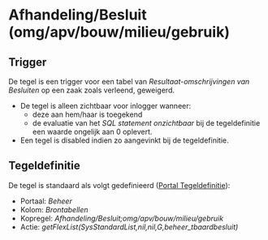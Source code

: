 # Afhandeling/Besluit (omg/apv/bouw/milieu/gebruik)

## Trigger

De tegel is een trigger voor een tabel van *Resultaat-omschrijvingen van Besluiten* op een zaak zoals verleend, geweigerd.

* De tegel is alleen zichtbaar voor inlogger wanneer:
  * deze aan hem/haar is toegekend
  * de evaluatie van het *SQL statement onzichtbaar* bij de tegeldefinitie een waarde ongelijk aan 0 oplevert.
* Een tegel is disabled indien zo aangevinkt bij de tegeldefinitie.

## Tegeldefinitie

De tegel is standaard als volgt gedefinieerd ([Portal Tegeldefinitie](/instellen_inrichten/portaldefinitie/portal_tegel.md)):

* Portaal: *Beheer*
* Kolom: *Brontabellen*
* Kopregel: *Afhandeling/Besluit;omg/apv/bouw/milieu/gebruik*
* Actie: *getFlexList(SysStandardList,nil,nil,G,beheer_tbaardbesluit)*
